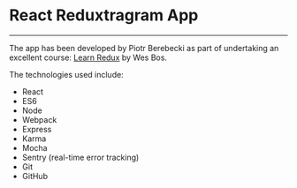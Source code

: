# React Reduxtragram App
---

The app has been developed by Piotr Berebecki as part of undertaking an excellent course: [Learn Redux](https://learnredux.com/) by Wes Bos.

The technologies used include:

* React
* ES6
* Node
* Webpack
* Express
* Karma
* Mocha
* Sentry (real-time error tracking)
* Git
* GitHub
